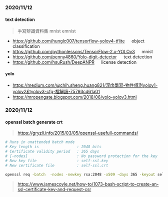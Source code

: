### 2020/11/12
#### text detection
> 手寫辨識資料集 mnist emnist
* https://github.com/hunglc007/tensorflow-yolov4-tflite &emsp; object classification
* https://github.com/pythonlessons/TensorFlow-2.x-YOLOv3 &emsp; mnist
* https://github.com/penny4860/Yolo-digit-detector &emsp; text detection
* https://github.com/hsuRush/DeepANPR &emsp; license detection

#### yolo
* https://medium.com/@chih.sheng.huang821/深度學習-物件偵測yolov1-yolov2和yolov3-cfg-檔解讀-75793cd61a01
* https://mropengate.blogspot.com/2018/06/yolo-yolov3.html

### 2020/11/12
#### openssl batch generate crt
> https://gryzli.info/2015/03/05/openssl-usefull-commands/
```bash
# Runs in unattended batch mode
# Key length is                 : 2048 bits
# Certificate validity period   : 365 days
# [-nodes]                      : No password protection for the key
# New key file                  : self-ssl.key
# New certificate file          : self-ssl.crt

openssl req -batch  -nodes -newkey rsa:2048 -x509 -days 365 -keyout self-ssl.key -out self-ssl.crt
```
>https://www.jamescoyle.net/how-to/1073-bash-script-to-create-an-ssl-certificate-key-and-request-csr
